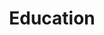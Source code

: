 ---
title: Education
summary: My educational details
type: landing

cascade:
  - _target:
      kind: page
    params:
      show_breadcrumb: true

sections:
  - block: collection
    id: education
    content:
      title: Education
      filters:
        folders:
          - education
    design:
      view: article-grid
      columns: 4
---